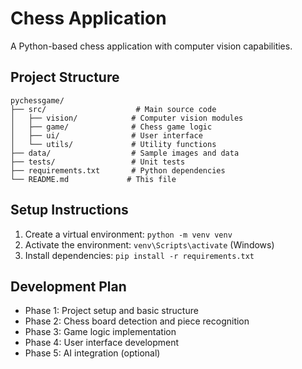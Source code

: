 # Chess Application

A Python-based chess application with computer vision capabilities.

## Project Structure
```
pychessgame/
├── src/                    # Main source code
│   ├── vision/            # Computer vision modules
│   ├── game/              # Chess game logic
│   ├── ui/                # User interface
│   └── utils/             # Utility functions
├── data/                  # Sample images and data
├── tests/                 # Unit tests
├── requirements.txt       # Python dependencies
└── README.md             # This file
```

## Setup Instructions
1. Create a virtual environment: `python -m venv venv`
2. Activate the environment: `venv\Scripts\activate` (Windows)
3. Install dependencies: `pip install -r requirements.txt`

## Development Plan
- Phase 1: Project setup and basic structure
- Phase 2: Chess board detection and piece recognition
- Phase 3: Game logic implementation
- Phase 4: User interface development
- Phase 5: AI integration (optional) 